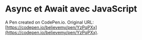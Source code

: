 # Async et Await avec JavaScript

A Pen created on CodePen.io. Original URL: [https://codepen.io/believemy/pen/YzPqPXx](https://codepen.io/believemy/pen/YzPqPXx).


